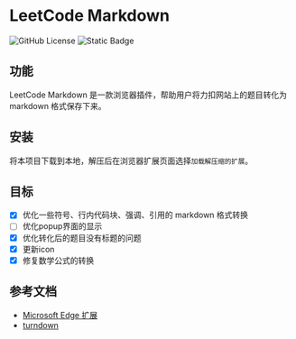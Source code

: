 # LeetCode Markdown
![GitHub License](https://img.shields.io/github/license/whateverzpy/leetcode-markdown) ![Static Badge](https://img.shields.io/badge/LeetCode-%23FFA116?logo=leetcode&labelColor=%23555&link=https%3A%2F%2Fleetcode.cn%2F)
## 功能
LeetCode Markdown 是一款浏览器插件，帮助用户将力扣网站上的题目转化为 markdown 格式保存下来。
## 安装
将本项目下载到本地，解压后在浏览器扩展页面选择`加载解压缩的扩展`。
## 目标
- [x] 优化一些符号、行内代码块、强调、引用的 markdown 格式转换
- [ ] 优化popup界面的显示
- [x] 优化转化后的题目没有标题的问题
- [x] 更新icon
- [x] 修复数学公式的转换
## 参考文档
- [Microsoft Edge 扩展](https://learn.microsoft.com/zh-cn/microsoft-edge/extensions-chromium/)
- [turndown](https://github.com/mixmark-io/turndown)